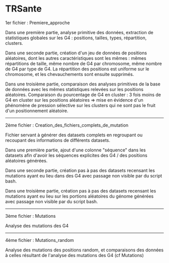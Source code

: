 # TRSante

1er fichier : Premiere_approche

Dans une première partie, analyse primitive des données, extraction de statistiques globales sur les G4 : positions, tailles, types, répartition, clusters.

Dans une seconde partie, création d'un jeu de données de positions aléatoires, dont les autres caractéristiques sont les mêmes : mêmes répartitions de taille, même nombre de G4 par chromosome, même nombre de G4 par type de G4. La répartition des positions est uniforme sur le chromosome, et les chevauchements sont ensuite supprimés.

Dans une troisième partie, comparaison des analyses primitives de la base de données avec les mêmes statistiques relevées sur les positions aléatoires. Comparaison du pourcentage de G4 en cluster : 3 fois moins de G4 en cluster sur les positions aléatoires => mise en évidence d'un phénomène de pression sélective sur les clusters qui ne sont pas le fruit d'un positionnement aléatoire.

___________________________________________________________________

2ème fichier : Creation_des_fichiers_complets_de_mutation

Fichier servant à générer des datasets complets en regroupant ou recoupant des informations de différents datasets.

Dans une première partie, ajout d'une colonne "séquence" dans les datasets afin d'avoir les séquences explicites des G4 / des positions aléatoires générées.

Dans une seconde partie, création pas à pas des datasets recensant les mutations ayant eu lieu dans des G4 avec passage non visible par du script bash.

Dans une troisième partie, création pas à pas des datasets recensant les mutations ayant eu lieu sur les portions aléatoires du génome générées avec passage non visible par du script bash.

____________________________________________________________________

3ème fichier : Mutations

Analyse des mutations des G4

____________________________________________________________________

4ème fichier : Mutations_random

Analyse des mutations des positions random, et comparaisons des données à celles résultant de l'analyse des mutations des G4 (cf Mutations)

